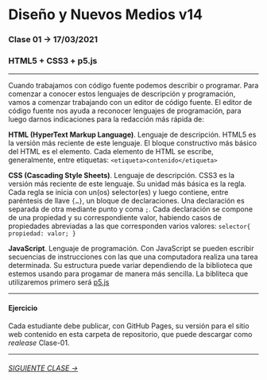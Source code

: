 # Diseño y Nuevos Medios v14

### Clase 01 → 17/03/2021

### HTML5 + CSS3 + p5.js

- - - - - - - - - - - - - - 

Cuando trabajamos con código fuente podemos describir o programar. Para comenzar a conocer estos lenguajes de descripción y programación, vamos a comenzar trabajando con un editor de código fuente. El editor de código fuente nos ayuda a reconocer lenguajes de programación, para luego darnos indicaciones para la redacción más rápida de:

**HTML (HyperText Markup Language)**. Lenguaje de descripción. HTML5 es la versión más reciente de este lenguaje. El bloque constructivo más básico del HTML es el elemento. Cada elemento de HTML se escribe, generalmente, entre etiquetas: `<etiqueta>contenido</etiqueta>`

**CSS (Cascading Style Sheets)**. Lenguaje de descripción. CSS3 es la versión más reciente de este lenguaje. Su unidad más básica es la regla. Cada regla se inicia con un(os) selector(es) y luego contiene, entre paréntesis de llave `{…}`, un bloque de declaraciones. Una declaración es separada de otra mediante punto y coma `;`. Cada declaración se compone de una propiedad y su correspondiente valor, habiendo casos de propiedades abreviadas a las que corresponden varios valores: `selector{ propiedad: valor; }`

**JavaScript**. Lenguaje de programación. Con JavaScript se pueden escribir secuencias de instrucciones con las que una computadora realiza una tarea determinada. Su estructura puede variar dependiendo de la biblioteca que estemos usando para progamar de manera más sencilla. La bibliteca que utilizaremos primero será [p5.js](https://p5js.org/es/get-started/)

- - - - - - - - - - - - - - 

#### Ejercicio

Cada estudiante debe publicar, con GitHub Pages, su versión para el sitio web contenido en esta carpeta de repositorio, que puede descargar como *realease* Clase-01.

- - - - - - - 

###### [SIGUIENTE CLASE →](https://github.com/profesorfaco/dno037-2021/tree/main/clase-02)
